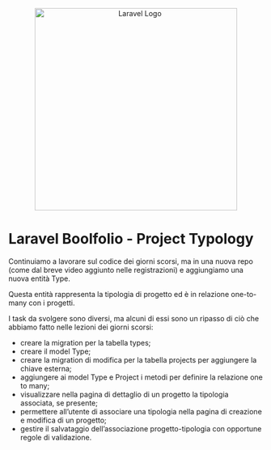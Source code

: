 <p align="center"><a href="https://laravel.com" target="_blank"><img src="https://raw.githubusercontent.com/laravel/art/master/logo-lockup/5%20SVG/2%20CMYK/1%20Full%20Color/laravel-logolockup-cmyk-red.svg" width="400" alt="Laravel Logo"></a></p>

# Laravel Boolfolio - Project Typology

<p>Continuiamo a lavorare sul codice dei giorni scorsi, ma in una nuova repo (come dal breve video aggiunto nelle registrazioni) e aggiungiamo una nuova entità Type.</p>
<p>Questa entità rappresenta la tipologia di progetto ed è in relazione one-to-many con i progetti.</p>
<p>I task da svolgere sono diversi, ma alcuni di essi sono un ripasso di ciò che abbiamo fatto nelle lezioni dei giorni scorsi:</p>

- creare la migration per la tabella types;
- creare il model Type;
- creare la migration di modifica per la tabella projects per aggiungere la chiave esterna;
- aggiungere ai model Type e Project i metodi per definire la relazione one to many;
- visualizzare nella pagina di dettaglio di un progetto la tipologia associata, se presente;
- permettere all’utente di associare una tipologia nella pagina di creazione e modifica di un progetto;
- gestire il salvataggio dell’associazione progetto-tipologia con opportune regole di validazione.